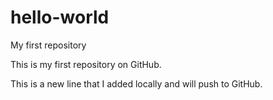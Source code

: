 # hello-world
My first repository

This is my first repository on GitHub.

This is a new line that I added locally and will push to GitHub.

